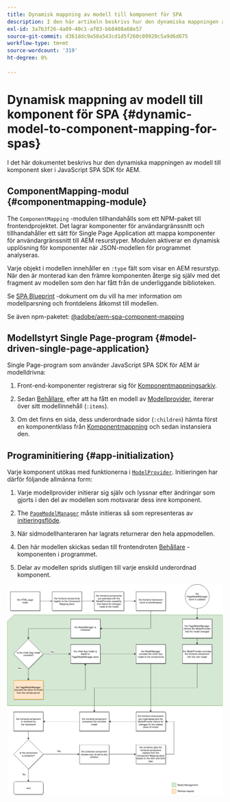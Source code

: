 ```yaml
---
title: Dynamisk mappning av modell till komponent för SPA
description: I den här artikeln beskrivs hur den dynamiska mappningen av modell till komponent sker i JavaScript SPA SDK för AEM.
exl-id: 3a7b3f26-4a09-40c1-af03-bb8408a68e57
source-git-commit: d361ddc9a50a543cd1d5f260c09920c5a9d6d675
workflow-type: tm+mt
source-wordcount: '319'
ht-degree: 0%

---
```


# Dynamisk mappning av modell till komponent för SPA {#dynamic-model-to-component-mapping-for-spas}

I det här dokumentet beskrivs hur den dynamiska mappningen av modell till komponent sker i JavaScript SPA SDK för AEM.

## ComponentMapping-modul {#componentmapping-module}

The `ComponentMapping` -modulen tillhandahålls som ett NPM-paket till frontendprojektet. Det lagrar komponenter för användargränssnitt och tillhandahåller ett sätt för Single Page Application att mappa komponenter för användargränssnitt till AEM resurstyper. Modulen aktiverar en dynamisk upplösning för komponenter när JSON-modellen för programmet analyseras.

Varje objekt i modellen innehåller en `:type` fält som visar en AEM resurstyp. När den är monterad kan den främre komponenten återge sig själv med det fragment av modellen som den har fått från de underliggande biblioteken.

Se [SPA Blueprint](blueprint.md) -dokument om du vill ha mer information om modellparsning och frontdelens åtkomst till modellen.

Se även npm-paketet: [@adobe/aem-spa-component-mapping](https://www.npmjs.com/package/@adobe/aem-spa-component-mapping)

## Modellstyrt Single Page-program {#model-driven-single-page-application}

Single Page-program som använder JavaScript SPA SDK för AEM är modelldrivna:

1. Front-end-komponenter registrerar sig för [Komponentmappningsarkiv](#componentmapping-module).
1. Sedan [Behållare](blueprint.md#container), efter att ha fått en modell av [Modellprovider](blueprint.md#the-model-provider), itererar över sitt modellinnehåll (`:items`).

1. Om det finns en sida, dess underordnade sidor (`:children`) hämta först en komponentklass från [Komponentmappning](blueprint.md#componentmapping) och sedan instansiera den.

## Programinitiering {#app-initialization}

Varje komponent utökas med funktionerna i [`ModelProvider`](blueprint.md#the-model-provider). Initieringen har därför följande allmänna form:

1. Varje modellprovider initierar sig själv och lyssnar efter ändringar som gjorts i den del av modellen som motsvarar dess inre komponent.
1. The [`PageModelManager`](blueprint.md#pagemodelmanager) måste initieras så som representeras av [initieringsflöde](blueprint.md).

1. När sidmodellhanteraren har lagrats returnerar den hela appmodellen.
1. Den här modellen skickas sedan till frontendroten [Behållare](blueprint.md#container) -komponenten i programmet.
1. Delar av modellen sprids slutligen till varje enskild underordnad komponent.

![Initiering av appmodell](assets/app-model-initialization.png)

